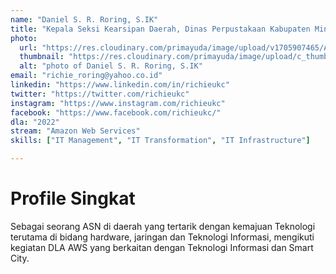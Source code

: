 ```yaml
---
name: "Daniel S. R. Roring, S.IK"
title: "Kepala Seksi Kearsipan Daerah, Dinas Perpustakaan Kabupaten Minahasa"
photo: 
  url: "https://res.cloudinary.com/primayuda/image/upload/v1705907465/APDI/daniel-roring_kvjycf.jpg"
  thumbnail: "https://res.cloudinary.com/primayuda/image/upload/c_thumb,w_200,g_face/v1705907465/APDI/daniel-roring_kvjycf.jpg"
  alt: "photo of Daniel S. R. Roring, S.IK"
email: "richie_roring@yahoo.co.id"
linkedin: "https://www.linkedin.com/in/richieukc"
twitter: "https://twitter.com/richieukc"
instagram: "https://www.instagram.com/richieukc"
facebook: "https://www.facebook.com/richieukc/"
dla: "2022"
stream: "Amazon Web Services"
skills: ["IT Management", "IT Transformation", "IT Infrastructure"]

---
```

# Profile Singkat

Sebagai seorang ASN di daerah yang tertarik dengan kemajuan Teknologi terutama di bidang hardware, jaringan dan Teknologi Informasi, mengikuti kegiatan DLA AWS yang berkaitan dengan Teknologi Informasi dan Smart City.  

